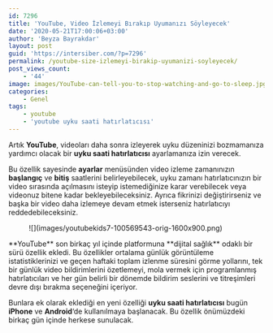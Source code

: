 ```yaml
---
id: 7296
title: 'YouTube, Video İzlemeyi Bırakıp Uyumanızı Söyleyecek'
date: '2020-05-21T17:00:06+03:00'
author: 'Beyza Bayrakdar'
layout: post
guid: 'https://intersiber.com/?p=7296'
permalink: /youtube-size-izlemeyi-birakip-uyumanizi-soyleyecek/
post_views_count:
    - '44'
image: images/YouTube-can-tell-you-to-stop-watching-and-go-to-sleep.jpg
categories:
    - Genel
tags:
    - youtube
    - 'youtube uyku saati hatırlatıcısı'
---
```


Artık **YouTube**, videoları daha sonra izleyerek uyku düzeninizi bozmamanıza yardımcı olacak bir **uyku saati hatırlatıcısı** ayarlamanıza izin verecek.

Bu özellik sayesinde **ayarlar** menüsünden video izleme zamanınızın **başlangıç** ​​ve **bitiş** saatlerini belirleyebilecek, uyku zamanı hatırlatıcınızın bir video sırasında açılmasını isteyip istemediğinize karar verebilecek veya videonuz bitene kadar bekleyebileceksiniz. Ayrıca fikrinizi değiştirirseniz ve başka bir video daha izlemeye devam etmek isterseniz hatırlatıcıyı reddedebileceksiniz.

<figure class="wp-block-image size-large">![](images/youtubekids7-100569543-orig-1600x900.png)</figure>**YouTube** son birkaç yıl içinde platformuna **dijital sağlık** odaklı bir sürü özellik ekledi. Bu özellikler ortalama günlük görüntüleme istatistiklerinizi ve geçen haftaki toplam izlenme süresini görme yollarını, tek bir günlük video bildirimlerini özetlemeyi, mola vermek için programlanmış hatırlatıcıları ve her gün belirli bir dönemde bildirim seslerini ve titreşimleri devre dışı bırakma seçeneğini içeriyor.

Bunlara ek olarak eklediği en yeni özelliği **uyku saati hatırlatıcısı** bugün **iPhone** ve **Android**‘de kullanılmaya başlanacak. Bu özellik önümüzdeki birkaç gün içinde herkese sunulacak.